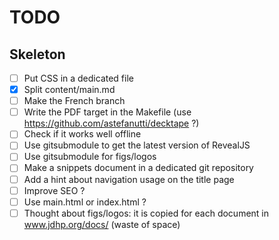 # TODO

## Skeleton

* [ ] Put CSS in a dedicated file
* [x] Split content/main.md
* [ ] Make the French branch
* [ ] Write the PDF target in the Makefile (use https://github.com/astefanutti/decktape ?)
* [ ] Check if it works well offline
* [ ] Use gitsubmodule to get the latest version of RevealJS
* [ ] Use gitsubmodule for figs/logos
* [ ] Make a snippets document in a dedicated git repository
* [ ] Add a hint about navigation usage on the title page
* [ ] Improve SEO ?
* [ ] Use main.html or index.html ?
* [ ] Thought about figs/logos: it is copied for each document in www.jdhp.org/docs/ (waste of space)
